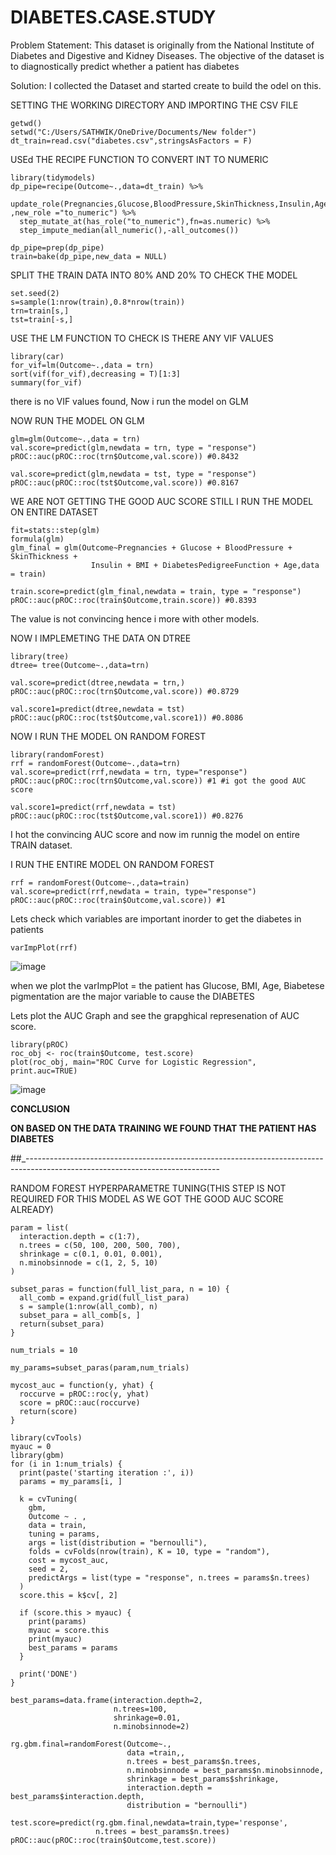 # DIABETES.CASE.STUDY

Problem Statement:
This dataset is originally from the National Institute of Diabetes and Digestive and Kidney
Diseases. The objective of the dataset is to diagnostically predict whether a patient has diabetes

Solution: 
I collected the Dataset and started create to build the odel on this.

SETTING THE WORKING DIRECTORY AND IMPORTING THE CSV FILE
```
getwd()
setwd("C:/Users/SATHWIK/OneDrive/Documents/New folder")
dt_train=read.csv("diabetes.csv",stringsAsFactors = F)
```

USEd THE RECIPE FUNCTION TO CONVERT INT TO NUMERIC
```
library(tidymodels)
dp_pipe=recipe(Outcome~.,data=dt_train) %>%
  update_role(Pregnancies,Glucose,BloodPressure,SkinThickness,Insulin,Age ,new_role ="to_numeric") %>% 
  step_mutate_at(has_role("to_numeric"),fn=as.numeric) %>% 
  step_impute_median(all_numeric(),-all_outcomes())

dp_pipe=prep(dp_pipe)
train=bake(dp_pipe,new_data = NULL)
```

SPLIT THE TRAIN DATA INTO 80% AND 20% TO CHECK THE MODEL
```
set.seed(2)
s=sample(1:nrow(train),0.8*nrow(train))
trn=train[s,]
tst=train[-s,]
```

USE THE LM FUNCTION TO CHECK IS THERE ANY VIF VALUES
```
library(car)
for_vif=lm(Outcome~.,data = trn)
sort(vif(for_vif),decreasing = T)[1:3]
summary(for_vif)
```
there is no VIF values found, Now i run the model on GLM

NOW RUN THE MODEL ON GLM
```
glm=glm(Outcome~.,data = trn)
val.score=predict(glm,newdata = trn, type = "response")
pROC::auc(pROC::roc(trn$Outcome,val.score)) #0.8432

val.score=predict(glm,newdata = tst, type = "response")
pROC::auc(pROC::roc(tst$Outcome,val.score)) #0.8167
```

WE ARE NOT GETTING THE GOOD AUC SCORE STILL I RUN THE MODEL ON ENTIRE DATASET
```
fit=stats::step(glm)
formula(glm)
glm_final = glm(Outcome~Pregnancies + Glucose + BloodPressure + SkinThickness + 
                  Insulin + BMI + DiabetesPedigreeFunction + Age,data = train)

train.score=predict(glm_final,newdata = train, type = "response")
pROC::auc(pROC::roc(train$Outcome,train.score)) #0.8393
```
The value is not convincing hence i more with other models.

NOW I IMPLEMETING THE DATA ON DTREE 
```
library(tree)
dtree= tree(Outcome~.,data=trn)

val.score=predict(dtree,newdata = trn,)
pROC::auc(pROC::roc(trn$Outcome,val.score)) #0.8729

val.score1=predict(dtree,newdata = tst)
pROC::auc(pROC::roc(tst$Outcome,val.score1)) #0.8086
```

NOW I RUN THE MODEL ON RANDOM FOREST
```
library(randomForest)
rrf = randomForest(Outcome~.,data=trn)
val.score=predict(rrf,newdata = trn, type="response")
pROC::auc(pROC::roc(trn$Outcome,val.score)) #1 #i got the good AUC score 

val.score1=predict(rrf,newdata = tst) 
pROC::auc(pROC::roc(tst$Outcome,val.score1)) #0.8276
```
I hot the convincing AUC score and now im runnig the model on entire TRAIN dataset.

I RUN THE ENTIRE MODEL ON RANDOM FOREST
```
rrf = randomForest(Outcome~.,data=train)
val.score=predict(rrf,newdata = train, type="response")
pROC::auc(pROC::roc(train$Outcome,val.score)) #1
```
Lets check which variables are important inorder to get the diabetes in patients
```
varImpPlot(rrf)
```
![image](https://github.com/swasthik62/DIABETES.CASE.STUDY/assets/125183564/986cbc07-8f8f-46ba-a340-d3265c97fba6)

when we plot the varImpPlot = the patient has Glucose, BMI, Age, Biabetese pigmentation are the major variable to cause the DIABETES

Lets plot the AUC Graph and see the grapghical represenation of AUC score.
```
library(pROC)
roc_obj <- roc(train$Outcome, test.score)
plot(roc_obj, main="ROC Curve for Logistic Regression", print.auc=TRUE)
```
![image](https://github.com/swasthik62/DIABETES.CASE.STUDY/assets/125183564/21a04c61-3dd9-4f1e-9e5e-5490628d9012)


**CONCLUSION**

**ON BASED ON THE DATA TRAINING WE FOUND THAT THE PATIENT HAS DIABETES**

##_------------------------------------------------------------------------------------------------------------------------------


RANDOM FOREST HYPERPARAMETRE TUNING(THIS STEP IS NOT REQUIRED FOR THIS MODEL AS WE GOT THE GOOD AUC SCORE ALREADY)
```
param = list(
  interaction.depth = c(1:7),
  n.trees = c(50, 100, 200, 500, 700),
  shrinkage = c(0.1, 0.01, 0.001),
  n.minobsinnode = c(1, 2, 5, 10)
)

subset_paras = function(full_list_para, n = 10) {
  all_comb = expand.grid(full_list_para)
  s = sample(1:nrow(all_comb), n)
  subset_para = all_comb[s, ]
  return(subset_para)
}

num_trials = 10

my_params=subset_paras(param,num_trials)

mycost_auc = function(y, yhat) {
  roccurve = pROC::roc(y, yhat)
  score = pROC::auc(roccurve)
  return(score)
}

library(cvTools)
myauc = 0
library(gbm)
for (i in 1:num_trials) {
  print(paste('starting iteration :', i))
  params = my_params[i, ]
  
  k = cvTuning(
    gbm,
    Outcome ~ . ,
    data = train,
    tuning = params,
    args = list(distribution = "bernoulli"),
    folds = cvFolds(nrow(train), K = 10, type = "random"),
    cost = mycost_auc,
    seed = 2,
    predictArgs = list(type = "response", n.trees = params$n.trees)
  )
  score.this = k$cv[, 2]
  
  if (score.this > myauc) {
    print(params)
    myauc = score.this
    print(myauc)
    best_params = params
  }
  
  print('DONE')
}

best_params=data.frame(interaction.depth=2,
                       n.trees=100,
                       shrinkage=0.01,
                       n.minobsinnode=2)

rg.gbm.final=randomForest(Outcome~.,
                          data =train,,
                          n.trees = best_params$n.trees,
                          n.minobsinnode = best_params$n.minobsinnode,
                          shrinkage = best_params$shrinkage,
                          interaction.depth = best_params$interaction.depth,
                          distribution = "bernoulli")

test.score=predict(rg.gbm.final,newdata=train,type='response',
                   n.trees = best_params$n.trees)
pROC::auc(pROC::roc(train$Outcome,test.score))
```


